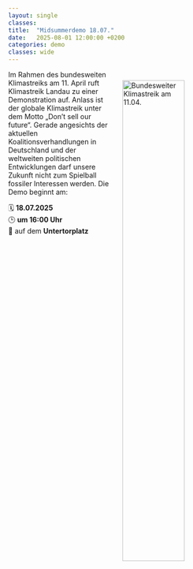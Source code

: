 ```yaml
---
layout: single
classes: 
title:  "Midsummerdemo 18.07."
date:   2025-08-01 12:00:00 +0200
categories: demo
classes: wide
---
```

<img src="" alt="Bundesweiter Klimastreik am 11.04." style="float:right;" hspace=20 vspace=20 height="50%" width="50%">

Im Rahmen des bundesweiten Klimastreiks am 11. April ruft Klimastreik Landau zu einer Demonstration auf. Anlass ist der globale Klimastreik unter dem Motto „Don’t sell our future“. Gerade angesichts der aktuellen Koalitionsverhandlungen in Deutschland und der weltweiten politischen Entwicklungen darf unsere Zukunft nicht zum Spielball fossiler Interessen werden. Die Demo beginnt am: <br>

🗓️ <b>18.07.2025</b> <br> 
🕒 <b>um 16:00 Uhr</b> <br>
📍 auf dem <b>Untertorplatz</b> <br>
